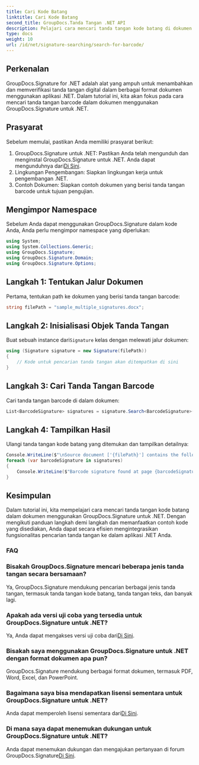 ```yaml
---
title: Cari Kode Batang
linktitle: Cari Kode Batang
second_title: GroupDocs.Tanda Tangan .NET API
description: Pelajari cara mencari tanda tangan kode batang di dokumen menggunakan GroupDocs.Signature untuk .NET. Ikuti panduan langkah demi langkah kami dan integrasikan tanda tangan secara efisien.
type: docs
weight: 10
url: /id/net/signature-searching/search-for-barcode/
---
```

## Perkenalan
GroupDocs.Signature for .NET adalah alat yang ampuh untuk menambahkan dan memverifikasi tanda tangan digital dalam berbagai format dokumen menggunakan aplikasi .NET. Dalam tutorial ini, kita akan fokus pada cara mencari tanda tangan barcode dalam dokumen menggunakan GroupDocs.Signature untuk .NET.
## Prasyarat
Sebelum memulai, pastikan Anda memiliki prasyarat berikut:
1.  GroupDocs.Signature untuk .NET: Pastikan Anda telah mengunduh dan menginstal GroupDocs.Signature untuk .NET. Anda dapat mengunduhnya dari[Di Sini](https://releases.groupdocs.com/signature/net/).
2. Lingkungan Pengembangan: Siapkan lingkungan kerja untuk pengembangan .NET.
3. Contoh Dokumen: Siapkan contoh dokumen yang berisi tanda tangan barcode untuk tujuan pengujian.

## Mengimpor Namespace
Sebelum Anda dapat menggunakan GroupDocs.Signature dalam kode Anda, Anda perlu mengimpor namespace yang diperlukan:
```csharp
using System;
using System.Collections.Generic;
using GroupDocs.Signature;
using GroupDocs.Signature.Domain;
using GroupDocs.Signature.Options;
```

## Langkah 1: Tentukan Jalur Dokumen
Pertama, tentukan path ke dokumen yang berisi tanda tangan barcode:
```csharp
string filePath = "sample_multiple_signatures.docx";
```
## Langkah 2: Inisialisasi Objek Tanda Tangan
 Buat sebuah instance dari`Signature` kelas dengan melewati jalur dokumen:
```csharp
using (Signature signature = new Signature(filePath))
{
    // Kode untuk pencarian tanda tangan akan ditempatkan di sini
}
```
## Langkah 3: Cari Tanda Tangan Barcode
Cari tanda tangan barcode di dalam dokumen:
```csharp
List<BarcodeSignature> signatures = signature.Search<BarcodeSignature>(SignatureType.Barcode);
```
## Langkah 4: Tampilkan Hasil
Ulangi tanda tangan kode batang yang ditemukan dan tampilkan detailnya:
```csharp
Console.WriteLine($"\nSource document ['{filePath}'] contains the following signatures.");
foreach (var barcodeSignature in signatures)
{
    Console.WriteLine($"Barcode signature found at page {barcodeSignature.PageNumber} with type {barcodeSignature.EncodeType.TypeName} and text {barcodeSignature.Text}");
}
```

## Kesimpulan
Dalam tutorial ini, kita mempelajari cara mencari tanda tangan kode batang dalam dokumen menggunakan GroupDocs.Signature untuk .NET. Dengan mengikuti panduan langkah demi langkah dan memanfaatkan contoh kode yang disediakan, Anda dapat secara efisien mengintegrasikan fungsionalitas pencarian tanda tangan ke dalam aplikasi .NET Anda.
### FAQ
### Bisakah GroupDocs.Signature mencari beberapa jenis tanda tangan secara bersamaan?
Ya, GroupDocs.Signature mendukung pencarian berbagai jenis tanda tangan, termasuk tanda tangan kode batang, tanda tangan teks, dan banyak lagi.
### Apakah ada versi uji coba yang tersedia untuk GroupDocs.Signature untuk .NET?
 Ya, Anda dapat mengakses versi uji coba dari[Di Sini](https://releases.groupdocs.com/).
### Bisakah saya menggunakan GroupDocs.Signature untuk .NET dengan format dokumen apa pun?
GroupDocs.Signature mendukung berbagai format dokumen, termasuk PDF, Word, Excel, dan PowerPoint.
### Bagaimana saya bisa mendapatkan lisensi sementara untuk GroupDocs.Signature untuk .NET?
 Anda dapat memperoleh lisensi sementara dari[Di Sini](https://purchase.groupdocs.com/temporary-license/).
### Di mana saya dapat menemukan dukungan untuk GroupDocs.Signature untuk .NET?
Anda dapat menemukan dukungan dan mengajukan pertanyaan di forum GroupDocs.Signature[Di Sini](https://forum.groupdocs.com/c/signature/13).